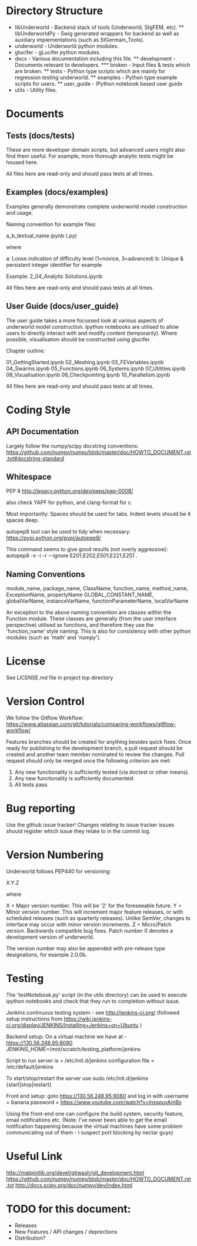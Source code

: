 Directory Structure
===================

* libUnderworld            - Backend stack of tools (Underworld, StgFEM, etc).
** libUnderworldPy         - Swig generated wrappers for backend as well as auxiliary implementations (such as StGermain_Tools).
* underworld               - Underworld python modules.
* glucifer                 - gLucifer python modules.
* docs                     - Various documentation including this file.
** development             - Documents relevant to developers.
*** broken                 - Input files & tests which are broken.
** tests                   - Python type scripts which are mainly for regression testing underworld.
** examples               - Python type example scripts for users. 
** user_guide              - IPython notebook based user guide
* utils                    - Utility files.

Documents
=========

Tests (docs/tests)
-----
These are more developer domain scripts, but advanced users might also find them useful.
For example, more thorough analytic tests might be housed here.

All files here are read-only and should pass tests at all times.

Examples (docs/examples)
---------
Examples generally demonstrate complete underworld model construction and usage.

Naming convention for example files:

a_b_textual_name.ipynb (.py)

where

a: Loose indication of difficulty level (1=novice, 3=advanced)
b: Unique & persistent integer identifier for example

Example: 2_04_Analytic Solutions.ipynb

All files here are read-only and should pass tests at all times.

User Guide (docs/user_guide)
----------
The user guide takes a more focussed look at various aspects of underworld
model construction. Ipython notebooks are utilised to allow users to directly
interact with and modify content (temporarily). Where possible, visualisation 
should be constructed using glucifer. 

Chapter outline:

01_GettingStarted.ipynb
02_Meshing.ipynb
03_FEVariables.ipynb
04_Swarms.ipynb
05_Functions.ipynb
06_Systems.ipynb
07_Utilities.ipynb
08_Visualisation.ipynb
09_Checkpointing.ipynb
10_Parallelism.ipynb

All files here are read-only and should pass tests at all times.


Coding Style
============

API Documentation
-----------------
Largely follow the numpy/scipy docstring conventions:
https://github.com/numpy/numpy/blob/master/doc/HOWTO_DOCUMENT.rst.txt#docstring-standard


Whitespace
----------
PEP 8
http://legacy.python.org/dev/peps/pep-0008/

also check YAPF for python, and clang-format for c

Most importantly:
Spaces should be used for tabs.
Indent levels should be 4 spaces deep.

autopep8 tool can be used to tidy when necessary:
https://pypi.python.org/pypi/autopep8/

This command seems to give good results (not overly aggressive):
autopep8 -v -i -r  --ignore E201,E202,E501,E221,E251 .


Naming Conventions
-----------------
module_name, package_name, ClassName, function_name, method_name, ExceptionName, propertyName
GLOBAL_CONSTANT_NAME, globalVarName, instanceVarName, functionParameterName, localVarName

An exception to the above naming convention are classes within the Function module. These
classes are generally (from the user interface perspective) utilised as functions, and 
therefore they use the 'function_name' style naming. This is also for consistency with
other python modules (such as 'math' and 'numpy'). 


License 
=======
See LICENSE.md file in project top directory


Version Control
===============

We follow the Gitflow Workflow:
https://www.atlassian.com/git/tutorials/comparing-workflows/gitflow-workflow/

Features branches should be created for anything besides quick fixes. Once ready for 
publishing to the development branch, a pull request should be created and another 
team member nominated to review the changes. Pull request should only be merged 
once the following criterion are met:
1. Any new functionality is sufficiently tested (via doctest or other means).
2. Any new functionality is sufficiently documented.
3. All tests pass. 


Bug reporting
=============

Use the github issue tracker! Changes relating to issue tracker issues should register
which issue they relate to in the commit log. 

Version Numbering
=================
Underworld follows PEP440 for versioning:

X.Y.Z

where

X = Major version number. This will be '2' for the foreseeable future. 
Y = Minor version number. This will increment major feature releases, or with scheduled 
    releases (such as quarterly releases).  Unlike SemVer, changes to interface 
    may occur with minor version increments. 
Z = Micro/Patch version. Backwards compatible bug fixes. Patch number 0 denotes 
    a development version of underworld.

The version number may also be appended with pre-release type designations, for
example 2.0.0b.

Testing
=======

The 'testNotebook.py' script (in the utils directory) can be used to execute ipython 
notebooks and check that they run to completion without issue. 

Jenkins continuous testing system - see http://jenkins-ci.org/
(followed setup instructions from https://wiki.jenkins-ci.org/display/JENKINS/Installing+Jenkins+on+Ubuntu )

Backend setup:
On a virtual machine we have at - https://130.56.248.95:8080
JENKINS_HOME=/mnt/scratch/testing_platform/jenkins

Script to run server is = /etc/init.d/jenkins
configuration file = /etc/default/jenkins

To start/stop/restart the server use
sudo /etc/init.d/jenkins {start|stop|restart}

Front end setup:
goto https://130.56.248.95:8080 and log in with 
username = banana
password = https://www.youtube.com/watch?v=InsspuvAmBs

Using the front-end one can configure the build system, security feature, email notifications etc.
(Note: I’ve never been able to get the email notification happening because the virtual machines have some problem communicating out of them - i suspect port blocking by nectar guys)


Useful Link
===========
http://matplotlib.org/devel/gitwash/git_development.html
https://github.com/numpy/numpy/blob/master/doc/HOWTO_DOCUMENT.rst.txt
http://docs.scipy.org/doc/numpy/dev/index.html


TODO for this document:
======================
* Releases
* New Features /  API changes  / deprections
* Distribution?
